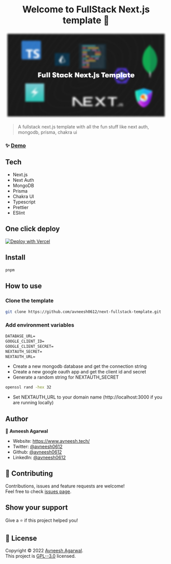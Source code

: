 <h1 align="center">Welcome to FullStack Next.js template 👋</h1>

![FullStack Next.js template](/public/og.png)

> A fullstack next.js template with all the fun stuff like next auth, mongodb, prisma, chakra ui

### ✨ [Demo](http://next-fullstack-template.vercel.app/)

## Tech

-   Next.js
-   Next Auth
-   MongoDB
-   Prisma
-   Chakra UI
-   Typescript
-   Prettier
-   ESlint

## One click deploy

[![Deploy with Vercel](https://vercel.com/button)](https://vercel.com/new/clone?repository-url=https%3A%2F%2Fgithub.com%2Favneesh0612%2Fnext-fullstack-template&env=DATABASE_URL,GOOGLE_CLIENT_ID,GOOGLE_CLIENT_SECRET,NEXTAUTH_SECRET,NEXTAUTH_URL)

## Install

```sh
pnpm
```

## How to use

### Clone the template

```bash
git clone https://github.com/avneesh0612/next-fullstack-template.git
```

### Add environment variables

```
DATABASE_URL=
GOOGLE_CLIENT_ID=
GOOGLE_CLIENT_SECRET=
NEXTAUTH_SECRET=
NEXTAUTH_URL=
```

-   Create a new mongodb database and get the connection string
-   Create a new google oauth app and get the client id and secret
-   Generate a random string for NEXTAUTH_SECRET

```bash
openssl rand -hex 32
```

-   Set NEXTAUTH_URL to your domain name (http://localhost:3000 if you are running locally)

## Author

👤 **Avneesh Agarwal**

-   Website: https://www.avneesh.tech/
-   Twitter: [@avneesh0612](https://twitter.com/avneesh0612)
-   Github: [@avneesh0612](https://github.com/avneesh0612)
-   LinkedIn: [@avneesh0612](https://linkedin.com/in/avneesh0612)

## 🤝 Contributing

Contributions, issues and feature requests are welcome!<br />Feel free to check [issues page](https://github.com/avneesh0612/next-fullstack-template/issues).

## Show your support

Give a ⭐️ if this project helped you!

## 📝 License

Copyright © 2022 [Avneesh Agarwal](https://github.com/avneesh0612).<br />
This project is [GPL--3.0](https://github.com/avneesh0612/next-fullstack-template/blob/main/LICENSE) licensed.

